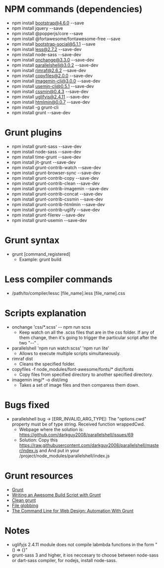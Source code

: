 # NPM commands (dependencies)
* npm install bootstrap@4.6.0 --save
* npm install jquery --save
* npm install @popperjs/core --save
* npm install @fortawesome/fontawesome-free --save
* npm install bootstrap-social@5.1.1 --save
* npm install less@2.7.2 --save-dev
* npm install node-sass --save-dev
* npm install onchange@3.3.0 --save-dev
* npm install parallelshell@3.0.2 --save-dev
* npm install rimraf@2.6.2 --save-dev
* npm install copyfiles@2.0.0 --save-dev
* npm install imagemin-cli@3.0.0 --save-dev
* npm install usemin-cli@0.5.1 --save-dev
* npm install cssmin@0.4.3 --save-dev
* npm install  uglifyjs@2.4.11 --save-dev
* npm install htmlmin@0.0.7 --save-dev
* npm install -g grunt-cli
* npm install grunt --save-dev

# Grunt plugins
* npm install grunt-sass --save-dev
* npm install node-sass --save-dev
* npm install time-grunt --save-dev
* npm install jit-grunt --save-dev
* npm install grunt-contrib-watch --save-dev
* npm install grunt-browser-sync --save-dev
* npm install grunt-contrib-copy --save-dev
* npm install grunt-contrib-clean --save-dev
* npm install grunt-contrib-imagemin --save-dev
* npm install grunt-contrib-concat --save-dev
* npm install grunt-contrib-cssmin --save-dev
* npm install grunt-contrib-htmlmin --save-dev
* npm install grunt-contrib-uglify --save-dev
* npm install grunt-filerev --save-dev
* npm install grunt-usemin --save-dev

# Grunt syntax
* grunt [command_registered]
    * Example: grunt build

# Less compiler commands
* /path/to/compiler/lessc [file_name].less [file_name].css

# Scripts explanation
* onchange 'css/*.scss' -- npm run scss
    * Keep watch on all the .scss files that are in the css folder. If any of them change, then it's going to trigger the particular script after the two "--" .
* parallelshell 'npm run watch:scss' 'npm run lite'
    * Allows to execute multiple scripts simultaneously.
* rimraf dist
    * Cleans the specified folder.
* copyfiles -f node_modules/font-awesome/fonts/* dist/fonts
    * Copy files from specified directory to another specified directory.
* imagemin img/* -o dist/img
    * Takes a set of image files and then comparess them down.

# Bugs fixed
* parallelshell bug -> [ERR_INVALID_ARG_TYPE]: The "options.cwd" property must be of type string. Received function wrappedCwd.
    * Webpage where the solution is: https://github.com/darkguy2008/parallelshell/issues/69
    * Solution: Copy this https://raw.githubusercontent.com/darkguy2008/parallelshell/master/index.js and And put in your /project/node_modules/parallelshell/index.js

# Grunt resources
* [Grunt](https://gruntjs.com)
* [Writing an Awesome Build Script with Grunt](https://www.sitepoint.com/writing-awesome-build-script-grunt/)
* [Clean grunt](http://anders.janmyr.com/2014/01/clean-grunt.html)
* [File globbing](https://gruntjs.com/configuring-tasks#globbing-patterns)
* [The Command Line for Web Design: Automation With Grunt](https://webdesign.tutsplus.com/tutorials/the-command-line-for-web-design-automation-with-grunt--cms-23454)

# Notes
* uglifyjs 2.4.11 module does not compile labmbda functions in the form "() => {}"
* grunt-sass 3 and higher, it ios neccesary to choose between node-sass or dart-sass compiler, for nodejs, install node-sass.

